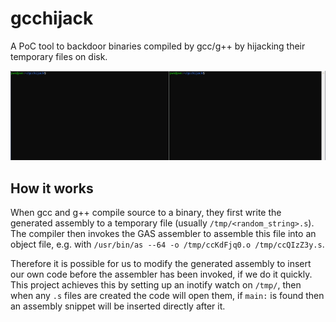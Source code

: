# gcchijack
A PoC tool to backdoor binaries compiled by gcc/g++ by hijacking their temporary files on disk.

![](demo.gif)

## How it works
When gcc and g++ compile source to a binary, they first write the generated assembly to a temporary file (usually `/tmp/<random_string>.s`). The compiler then invokes the GAS assembler to assemble this file into an object file, e.g. with `/usr/bin/as --64 -o /tmp/ccKdFjq0.o /tmp/ccQIzZ3y.s`. 

Therefore it is possible for us to modify the generated assembly to insert our own code before the assembler has been invoked, if we do it quickly. This project achieves this by setting up an inotify watch on `/tmp/`, then when any `.s` files are created the code will open them, if `main:` is found then an assembly snippet will be inserted directly after it.
